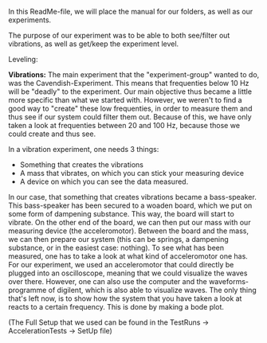 In this ReadMe-file, we will place the manual for our folders, as well as our experiments. 

The purpose of our experiment was to be able to both see/filter out vibrations, as well as get/keep the experiment level.

Leveling:



**Vibrations:**
The main experiment that the "experiment-group" wanted to do, was the Cavendish-Experiment. This means that frequenties below 10 Hz will be "deadly" to the experiment. Our main objective thus became a little more specific than what we started with. However, we weren't to find a good way to "create" these low frequenties, in order to measure them and thus see if our system could filter them out. Because of this, we have only taken a look at frequenties between 20 and 100 Hz, because those we could create and thus see. 

In a vibration experiment, one needs 3 things:
- Something that creates the vibrations
- A mass that vibrates, on which you can stick your measuring device
- A device on which you can see the data measured.

In our case, that something that creates vibrations became a bass-speaker. This bass-speaker has been secured to a woaden board, which we put on some form of dampening substance. This way, the board will start to vibrate. On the other end of the board, we can then put our mass with our measuring device (the acceleromotor). Between the board and the mass, we can then prepare our system (this can be springs, a dampening substance, or in the easiest case: nothing). To see what has been measured, one has to take a look at what kind of acceleromotor one has. For our experiment, we used an acceleromotor that could directly be plugged into an oscilloscope, meaning that we could visualize the waves over there. However, one can also use the computer and the waveforms-programme of digilent, which is also able to visualize waves. The only thing that's left now, is to show how the system that you have taken a look at reacts to a certain frequency. This is done by making a bode plot.

(The Full Setup that we used can be found in the TestRuns -> AccelerationTests -> SetUp file)